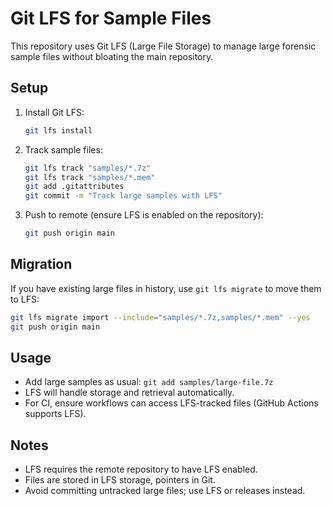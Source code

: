 # Git LFS for Sample Files

This repository uses Git LFS (Large File Storage) to manage large forensic sample files without bloating the main repository.

## Setup

1. Install Git LFS:

   ```bash
   git lfs install
   ```

2. Track sample files:

   ```bash
   git lfs track "samples/*.7z"
   git lfs track "samples/*.mem"
   git add .gitattributes
   git commit -m "Track large samples with LFS"
   ```

3. Push to remote (ensure LFS is enabled on the repository):

   ```bash
   git push origin main
   ```

## Migration

If you have existing large files in history, use `git lfs migrate` to move them to LFS:

```bash
git lfs migrate import --include="samples/*.7z,samples/*.mem" --yes
git push origin main
```

## Usage

- Add large samples as usual: `git add samples/large-file.7z`
- LFS will handle storage and retrieval automatically.
- For CI, ensure workflows can access LFS-tracked files (GitHub Actions supports LFS).

## Notes

- LFS requires the remote repository to have LFS enabled.
- Files are stored in LFS storage, pointers in Git.
- Avoid committing untracked large files; use LFS or releases instead.
